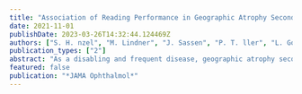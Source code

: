 ```yaml
---
title: "Association of Reading Performance in Geographic Atrophy Secondary to Age-Related Macular Degeneration With Visual Function and Structural Biomarkers"
date: 2021-11-01
publishDate: 2023-03-26T14:32:44.124469Z
authors: ["S. H. nzel", "M. Lindner", "J. Sassen", "P. T. ller", "L. Goerdt", "M. Schmid", "S. Schmitz-Valckenberg", "F. G. Holz", "M. Fleckenstein", "M. Pfau"]
publication_types: ["2"]
abstract: "As a disabling and frequent disease, geographic atrophy secondary to age-related macular degeneration (AMD) constitutes an important study subject. Emerging clinical trials require suitable end points. The characterization and validation of reading performance as a functional outcome parameter is warranted. To prospectively evaluate reading performance in geographic atrophy and to assess its association with established visual function assessments and structural biomarkers. The noninterventional, prospective natural history Directional Spread in Geographic Atrophy study included patients with geographic atrophy secondary to AMD who were recruited at the University Hospital in Bonn, Germany. Participants were enrolled from June 2013 to June 2016. Analysis began December 2019 and ended January 2021. Reading acuity and reading speed were assessed using Radner charts. Longitudinal fundus autofluorescence and infrared reflectance images were semiautomatically annotated for geographic atrophy, followed by extraction of shape-descriptive variables. Linear mixed-effects models were applied to investigate the association of those variables with reading performance. 0.70). Prediction accuracy did not improve when follow-up time was added as an independent variable. Binocular reading performance did not differ from reading performance in the better-seeing eye. The association of reading acuity and speed with visual functional and structural biomarkers supports the validity of reading performance as a meaningful end point in clinical trials. These findings suggest that measures in clinical and low-vision care for patients with geographic atrophy should focus primarily on the better-seeing eye."
featured: false
publication: "*JAMA Ophthalmol*"
---
```


